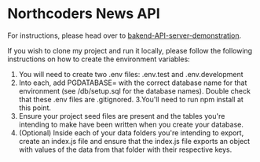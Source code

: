 # Northcoders News API

For instructions, please head over to [bakend-API-server-demonstration](https://github.com/Bboymad/backend-API-server-demonstration.git).

If you wish to clone my project and run it locally, please follow the following instructions on how to create the environment variables:
1. You will need to create two .env files:
.env.test and .env.development
2. Into each, add PGDATABASE= with the correct database name for that environment
(see /db/setup.sql for the database names). Double check that these .env files are .gitignored.
3.You'll need to run npm install at this point.
4. Ensure your project seed files are present and the tables you're intending to make have been written when you create your database.
5. (Optional) Inside each of your data folders you're intending to export, create an index.js file and ensure that the index.js file exports an object with values of the data from that folder with their respective keys.
